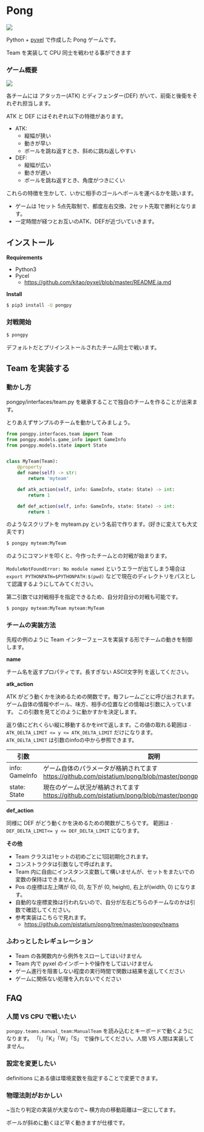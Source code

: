 # Pong

![](https://raw.githubusercontent.com/pistatium/pong/master/resources/demo.gif)


Python + [pyxel](https://github.com/kitao/pyxel/blob/master/README.ja.md) で作成した Pong ゲームです。

Team を実装して CPU 同士を戦わせる事ができます


### ゲーム概要

![](https://raw.githubusercontent.com/pistatium/pong/master/resources/about_pong.png)

各チームには アタッカー(ATK) とディフェンダー(DEF) がいて、前衛と後衛をそれぞれ担当します。

ATK と DEF にはそれぞれ以下の特徴があります。

* ATK: 
   * 縦幅が狭い
   * 動きが早い
   * ボールを跳ね返すとき、斜めに跳ね返しやすい
* DEF:
   * 縦幅が広い
   * 動きが遅い
   * ボールを跳ね返すとき、角度がつきにくい
   
 これらの特徴を生かして、いかに相手のゴールへボールを運べるかを競います。
 
* ゲームは 1セット 5点先取制で、都度左右交換、2セット先取で勝利となります。
* 一定時間が経つとお互いのATK、DEFが近づいていきます。


## インストール

__Requirements__
* Python3
* Pycel
  * https://github.com/kitao/pyxel/blob/master/README.ja.md

__Install__
```sh
$ pip3 install -U pongpy
```

### 対戦開始

```sh
$ pongpy
```

デフォルトだとプリインストールされたチーム同士で戦います。


## Team を実装する

### 動かし方

pongpy/interfaces/team.py を継承することで独自のチームを作ることが出来ます。

とりあえずサンプルのチームを動かしてみましょう。

```python
from pongpy.interfaces.team import Team
from pongpy.models.game_info import GameInfo
from pongpy.models.state import State


class MyTeam(Team):
    @property
    def name(self) -> str:
        return 'myteam'

    def atk_action(self, info: GameInfo, state: State) -> int:
        return 1

    def def_action(self, info: GameInfo, state: State) -> int:
        return 1

```

のようなスクリプトを myteam.py という名前で作ります。(好きに変えても大丈夫です)

```sh
$ pongpy myteam:MyTeam
```

のようにコマンドを叩くと、今作ったチームとの対戦が始まります。

`ModuleNotFoundError: No module named` というエラーが出てしまう場合は `export PYTHONPATH=$PYTHONPATH:$(pwd)` などで現在のディレクトリをパスとして認識するようにしてみてください。



第二引数では対戦相手を指定できるため、自分対自分の対戦も可能です。

```sh
$ pongpy myteam:MyTeam myteam:MyTeam
```

### チームの実装方法
先程の例のように Team インターフェースを実装する形でチームの動きを制御します。

__name__

チーム名を返すプロパティです。長すぎない ASCII文字列 を返してください。

__atk_action__

ATK がどう動くかを決めるための関数です。毎フレームごとに呼び出されます。
ゲーム自体の情報やボール、味方、相手の位置などの情報は引数に入っています。
この引数を見てどのように動かすかを決定します。

返り値にどれくらい縦に移動するかをintで返します。この値の取れる範囲は 
`-ATK_DELTA_LIMIT <= y <= ATK_DELTA_LIMIT` だけになります。
`ATK_DELTA_LIMIT` は引数のinfoの中から参照できます。


| 引数 | 説明 |
----|---- 
| info: GameInfo | ゲーム自体のパラメータが格納されてます https://github.com/pistatium/pong/blob/master/pongpy/models/game_info.py |
| state: State | 現在のゲーム状況が格納されてます https://github.com/pistatium/pong/blob/master/pongpy/models/state.py |


__def_action__

同様に DEF がどう動くかを決めるための関数がこちらです。
範囲は `-DEF_DELTA_LIMIT<= y <= DEF_DELTA_LIMIT` になります。


__その他__

* Team クラスは1セットの初めごとに1回初期化されます。
* コンストラクタは引数なしで呼ばれます。
* Team 内に自由にインスタンス変数して構いませんが、セットをまたいでの変数の保持はできません。
* Pos の座標は左上隅が (0, 0), 左下が (0, height), 右上が(width, 0) になります。 
* 自動的な座標変換は行われないので、自分が左右どちらのチームなのかは引数で確認してください。
* 参考実装はこちらで見れます。
    * https://github.com/pistatium/pong/tree/master/pongpy/teams


### ふわっとしたレギュレーション
* Team の各関数内から例外をスローしてはいけません
* Team 内で pyxel のインポートや操作をしてはいけません
* ゲーム進行を阻害しない程度の実行時間で関数は結果を返してください
* ゲームに関係ない処理を入れないでください

## FAQ

### 人間 VS CPU で戦いたい

`pongpy.teams.manual_team:ManualTeam` を読み込むとキーボードで動くようになります。
「I」「K」「W」「S」 で操作してください。人間 VS 人間は実装してません。

### 設定を変更したい

definitions にある値は環境変数を指定することで変更できます。

### 物理法則がおかしい

~当たり判定の実装が大変なので~ 横方向の移動距離は一定にしてます。

ボールが斜めに動くほど早く動きますが仕様です。

